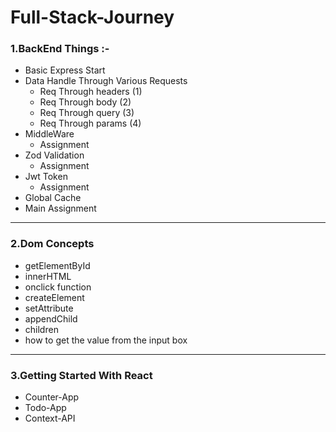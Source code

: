 # Full-Stack-Journey
### 1.BackEnd Things :-
- Basic Express Start
- Data Handle Through Various Requests
    - Req Through headers (1)
    - Req Through body (2)
    - Req Through query (3)
    - Req Through params (4)
- MiddleWare
    - Assignment
- Zod Validation
    - Assignment
- Jwt Token
    - Assignment
- Global Cache
- Main Assignment
***
### 2.Dom Concepts
- getElementById
- innerHTML
- onclick function
- createElement
- setAttribute
- appendChild
- children
- how to get the value from the input box
***
### 3.Getting Started With React
- Counter-App
- Todo-App
- Context-API

